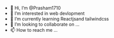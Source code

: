 - 👋 Hi, I’m @Prasham1710
- 👀 I’m interested in web devlopment
- 🌱 I’m currently learning Reactjsand tailwindcss
- 💞️ I’m looking to collaborate on ...
- 📫 How to reach me ...

<!---
Prasham1710/Prasham1710 is a ✨ special ✨ repository because its `README.md` (this file) appears on your GitHub profile.
You can click the Preview link to take a look at your changes.
--->
